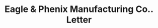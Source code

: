 ---
doi: 10.7916/D8DN5H29
date_other: '1870'
date_other_textual: 1870-1879
form: correspondence
genre:
- Letters (correspondence)
name:
- Eagle & Phenix Manufacturing Co.
object_in_context_url: https://biggert.cul.columbia.edu/items/view/ave_biggert_00117
subject_hierarchical_geographic:
- Columbus, Georgia, United States
subject_name:
- Eagle & Phenix Manufacturing Co.
title: Eagle & Phenix Manufacturing Co.. Letter
sort_title: Eagle & Phenix Manufacturing Co.. Letter
call_number: ave_biggert_00117
coordinates:
- 32.492222222222225,-84.94027777777778
pid: ave_biggert_00117
identifiers: ave_biggert_00117
canvas_id: ldpd:395392
permalink: "/items/ave_biggert_00117/"
layout: iiif-image-page
---
